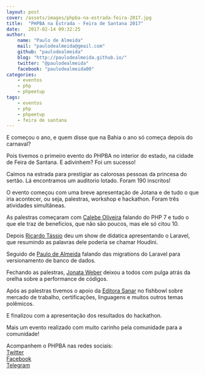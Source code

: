 ```yaml
---
layout: post
cover: /assets/images/phpba-na-estrada-feira-2017.jpg
title:  "PHPBA na Estrada - Feira de Santana 2017"
date:   2017-02-14 09:32:25
author: 
    name: "Paulo de Almeida"
    mail: "paulodealmeida@gmail.com"
    github: "paulodealmeida"
    blog: "http://paulodealmeida.github.io/"
    twitter: "@paulodealmeida"
    facebook: "paulodealmeida00"
categories: 
    - eventos
    - php
    - phpeetup
tags: 
    - eventos
    - php
    - phpeetup
    - feira de santana
---
```


E começou o ano, e quem disse que na Bahia o ano só começa depois do carnaval?

Pois tivemos o primeiro evento do PHPBA no interior do estado, na cidade de Feira de Santana. E adivinhem? Foi um sucesso!

Caímos na estrada para prestigiar as calorosas pessoas da princesa do sertão. Lá encontramos um auditorio lotado. Foram 190 inscritos!

O evento começou com uma breve apresentação de Jotana e de tudo o que iria acontecer, ou seja, palestras, workshop e hackathon. Foram três atividades simultâneas.

As palestras começaram com [Calebe Oliveira](http://www.phpba.com.br/) falando do PHP 7 e tudo o que ele traz de beneficios, que não são poucos, mas ele só citou 10.

Depois [Ricardo Tássio](http://www.phpba.com.br/) deu um show de didatica apresentando o Laravel, que resumindo as palavras dele poderia se chamar Houdini.

Seguido de [Paulo de Almeida](https://github.com/paulodealmeida) falando das migrations do Laravel para versionamento de banco de dados.

Fechando as palestras, [Jonata Weber](http://www.phpba.com.br/) deixou a todos com pulga atrás da orelha sobre a performance de códigos.

Após as palestras tivemos o apoio da [Editora Sanar](http://www.editorasanar.com.br/) no fishbowl sobre mercado de trabalho, certificações, linguagens e muitos outros temas polêmicos.

E finalizou com a apresentação dos resultados do hackathon.

Mais um evento realizado com muito carinho pela comunidade para a comunidade!

Acompanhem o PHPBA nas redes sociais:  
[Twitter](https://twitter.com/phpba)  
[Facebook](https://www.facebook.com/PHPBA-1452159261670420/)  
[Telegram](https://telegram.me/joinchat/CKBipAbp_l_UlHLcsDu2Zw)

